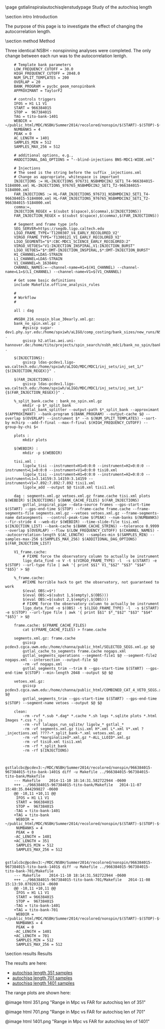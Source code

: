 \page gstlalinspiralautochisqlenstudypage Study of the autochisq length

\section intro Introduction

The purpose of this page is to investigate the effect of changing the autocorrelation length.  

\section method Method

Three identical NSBH - nonspinning analyses were completed.  The only change between each run was to the autocorrelation lentgh. 

		# Template bank parameters
		LOW_FREQUENCY_CUTOFF = 30.0
		HIGH_FREQUENCY_CUTOFF = 2048.0
		NUM_SPLIT_TEMPLATES = 200
		OVERLAP = 20
		BANK_PROGRAM = pycbc_geom_nonspinbank
		APPROXIMANT = TaylorF2

		# controls triggers
		IFOS = H1 L1 V1
		START = 966384015
		STOP =  967384015
		TAG = tito-bank-1401
		WEBDIR = ~/public_html/MDC/NSBH/Summer2014/recolored/nonspin/$(START)-$(STOP)-$(TAG)
		NUMBANKS = 4
		PEAK = 0
		AC_LENGTH = 1401
		SAMPLES_MIN = 512
		SAMPLES_MAX_256 = 512

		# additional options, e.g.,
		#ADDITIONAL_DAG_OPTIONS = "--blind-injections BNS-MDC1-WIDE.xml"

		# Injections
		# The seed is the string before the suffix _injections.xml
		# Change as appropriate, whitespace is important
		INJECTIONS := HL-INJECTIONS_976731_NSBHMDCINJ_SET1_T4-966384015-5184000.xml HL-INJECTIONS_976765_NSBHMDCINJ_SET1_T2-966384015-5184000.xml
		FAR_INJECTIONS := HL-FAR_INJECTIONS_976731_NSBHMDCINJ_SET1_T4-966384015-5184000.xml HL-FAR_INJECTIONS_976765_NSBHMDCINJ_SET1_T2-966384015-5184000.xml
		comma:=,
		INJECTION_REGEX = $(subst $(space),$(comma),$(INJECTIONS))
		FAR_INJECTION_REGEX = $(subst $(space),$(comma),$(FAR_INJECTIONS))

		# Segment and frame type info
		SEG_SERVER=https://segdb.ligo.caltech.edu
		LIGO_FRAME_TYPE='T1200307_V4_EARLY_RECOLORED_V2'
		VIRGO_FRAME_TYPE='T1300121_V1_EARLY_RECOLORED_V2'
		LIGO_SEGMENTS="$*:CBC-MDC1_SCIENCE_EARLY_RECOLORED:2"
		VIRGO_VETOES="V1:INJECTION_INSPIRAL,V1:INJECTION_BURST"
		LIGO_VETOES="$*:DMT-INJECTION_INSPIRAL,$*:DMT-INJECTION_BURST"
		H1_CHANNEL=LDAS-STRAIN
		L1_CHANNEL=LDAS-STRAIN
		V1_CHANNEL=h_16384Hz
		CHANNEL_NAMES:=--channel-name=H1=$(H1_CHANNEL) --channel-name=L1=$(L1_CHANNEL) --channel-name=V1=$(V1_CHANNEL)

		# Get some basic definitions
		include Makefile.offline_analysis_rules

		#
		# Workflow
		#

		all : dag

		#NSBH_216_nospin_blue_30early.xml.gz:
		bank_no_spin.xml.gz :
			#gsiscp sugar-dev1.phy.syr.edu:/home/spxiwh/aLIGO/comp_costing/bank_sizes/new_runs/NSBH_216_nospin_blue/30_earlyaligo/NSBH_216_nospin_blue_30early.xml.gz .
			gsiscp h2.atlas.aei.uni-hannover.de:/home/tito/projects/spin_search/nsbh_mdc1/bank_no_spin/bank_no_spin.xml.gz .

		$(INJECTIONS):
			gsiscp ldas-pcdev1.ligo-wa.caltech.edu:/home/spxiwh/aLIGO/MDC/MDC1/inj_sets/inj_set_1/"{$(INJECTION_REGEX)}" .

		$(FAR_INJECTIONS):
			gsiscp ldas-pcdev1.ligo-wa.caltech.edu:/home/spxiwh/aLIGO/MDC/MDC1/inj_sets/inj_set_1/"{$(FAR_INJECTION_REGEX)}" .

		%_split_bank.cache : bank_no_spin.xml.gz
			mkdir -p $*_split_bank
			gstlal_bank_splitter --output-path $*_split_bank --approximant $(APPROXIMANT) --bank-program $(BANK_PROGRAM) --output-cache $@ --overlap $(OVERLAP) --instrument $* --n $(NUM_SPLIT_TEMPLATES) --sort-by mchirp --add-f-final --max-f-final $(HIGH_FREQUENCY_CUTOFF) --group-by-chi $<

		plots :
			mkdir plots

		$(WEBDIR) : 
			mkdir -p $(WEBDIR)

		tisi.xml :
			ligolw_tisi --instrument=H1=0:0:0 --instrument=H2=0:0:0 --instrument=L1=0:0:0 --instrument=V1=0:0:0 tisi0.xml
			ligolw_tisi --instrument=H1=0:0:0 --instrument=H2=0:0:0 --instrument=L1=3.14159:3.14159:3.14159 --instrument=V1=7.892:7.892:7.892 tisi1.xml
			ligolw_add --output $@ tisi0.xml tisi1.xml

		dag : segments.xml.gz vetoes.xml.gz frame.cache tisi.xml plots $(WEBDIR) $(INJECTIONS) $(BANK_CACHE_FILES) $(FAR_INJECTIONS)
			gstlal_inspiral_pipe --data-source frames --gps-start-time $(START) --gps-end-time $(STOP) --frame-cache frame.cache --frame-segments-file segments.xml.gz --vetoes vetoes.xml.gz --frame-segments-name datasegments  --control-peak-time $(PEAK) --num-banks $(NUMBANKS) --fir-stride 4 --web-dir $(WEBDIR) --time-slide-file tisi.xml $(INJECTION_LIST) --bank-cache $(BANK_CACHE_STRING) --tolerance 0.9999 --overlap $(OVERLAP) --flow $(LOW_FREQUENCY_CUTOFF) $(CHANNEL_NAMES) --autocorrelation-length $(AC_LENGTH) --samples-min $(SAMPLES_MIN) --samples-max-256 $(SAMPLES_MAX_256) $(ADDITIONAL_DAG_OPTIONS) $(FAR_INJECTION_LIST)

		V1_frame.cache:
			# FIXME force the observatory column to actually be instrument
			ligo_data_find -o V -t $(VIRGO_FRAME_TYPE) -l  -s $(START) -e $(STOP) --url-type file | awk '{ print $$1" V1_"$$2" "$$3" "$$4" "$$5}' > $@

		%_frame.cache:
			#FIXME horrible hack to get the observatory, not guaranteed to work
			$(eval OBS:=$*)
			$(eval OBS:=$(subst 1,$(empty),$(OBS)))
			$(eval OBS:=$(subst 2,$(empty),$(OBS)))
			# FIXME force the observatory column to actually be instrument
			ligo_data_find -o $(OBS) -t $(LIGO_FRAME_TYPE) -l  -s $(START) -e $(STOP) --url-type file | awk '{ print $$1" $*_"$$2" "$$3" "$$4" "$$5}' > $@

		frame.cache: $(FRAME_CACHE_FILES)
			cat $(FRAME_CACHE_FILES) > frame.cache

		segments.xml.gz: frame.cache
			gsiscp pcdev3.cgca.uwm.edu:/home/channa/public_html/SELECTED_SEGS.xml.gz $@
			gstlal_cache_to_segments frame.cache nogaps.xml
			gstlal_segments_operations --segment-file1 $@ --segment-file2 nogaps.xml --intersection --output-file $@
			-rm -vf nogaps.xml
			gstlal_segments_trim --trim 8 --gps-start-time $(START) --gps-end-time $(STOP) --min-length 2048 --output $@ $@

		vetoes.xml.gz:
			gsiscp pcdev3.cgca.uwm.edu:/home/channa/public_html/COMBINED_CAT_4_VETO_SEGS.xml.gz $@
			gstlal_segments_trim --gps-start-time $(START) --gps-end-time $(STOP) --segment-name vetoes --output $@ $@

		clean:
			-rm -rvf *.sub *.dag* *.cache *.sh logs *.sqlite plots *.html Images *.css *.js
			-rm -rvf lalapps_run_sqlite/ ligolw_* gstlal_*
			-rm -vf segments.xml.gz tisi.xml H*.xml L*.xml V*.xml ?_injections.xml ????-*_split_bank-*.xml vetoes.xml.gz
			-rm -vf *marginalized*.xml.gz *-ALL_LLOID*.xml.gz
			-rm -vf tisi0.xml tisi1.xml
			-rm -rf *_split_bank
			-rm -rf $(INJECTIONS)


		gstlalcbc@pcdev3:~/MDC/NSBH/Summer2014/recolored/nonspin/966384015-967384015-tito-bank-1401$ diff -u Makefile ../966384015-967384015-tito-bank/Makefile
		--- Makefile	2014-11-10 18:14:31.582722944 -0600
		+++ ../966384015-967384015-tito-bank/Makefile	2014-11-07 15:40:35.044299827 -0600
		@@ -10,11 +10,11 @@
		 IFOS = H1 L1 V1
		 START = 966384015
		 STOP =  967384015
		-TAG = tito-bank-1401
		+TAG = tito-bank
		 WEBDIR = ~/public_html/MDC/NSBH/Summer2014/recolored/nonspin/$(START)-$(STOP)-$(TAG)
		 NUMBANKS = 4
		 PEAK = 0
		-AC_LENGTH = 1401
		+AC_LENGTH = 351
		 SAMPLES_MIN = 512
		 SAMPLES_MAX_256 = 512
		 
		gstlalcbc@pcdev3:~/MDC/NSBH/Summer2014/recolored/nonspin/966384015-967384015-tito-bank-1401$ diff -u Makefile ../966384015-967384015-tito-bank-701/Makefile
		--- Makefile	2014-11-10 18:14:31.582722944 -0600
		+++ ../966384015-967384015-tito-bank-701/Makefile	2014-11-08 15:13:59.070203224 -0600
		@@ -10,11 +10,11 @@
		 IFOS = H1 L1 V1
		 START = 966384015
		 STOP =  967384015
		-TAG = tito-bank-1401
		+TAG = tito-bank-701
		 WEBDIR = ~/public_html/MDC/NSBH/Summer2014/recolored/nonspin/$(START)-$(STOP)-$(TAG)
		 NUMBANKS = 4
		 PEAK = 0
		-AC_LENGTH = 1401
		+AC_LENGTH = 701
		 SAMPLES_MIN = 512
		 SAMPLES_MAX_256 = 512


\section results Results

The results are here:

 - <a href='https://ldas-jobs.phys.uwm.edu/~gstlalcbc/MDC/NSBH/Summer2014/recolored/nonspin/966384015-967384015-tito-bank/ALL_LLOID_COMBINED_openbox.html'> autochisq length 351 samples</a>
 - <a href='https://ldas-jobs.phys.uwm.edu/~gstlalcbc/MDC/NSBH/Summer2014/recolored/nonspin/966384015-967384015-tito-bank-701/ALL_LLOID_COMBINED_openbox.html'> autochisq length 701 samples</a>
 - <a href='https://ldas-jobs.phys.uwm.edu/~gstlalcbc/MDC/NSBH/Summer2014/recolored/nonspin/966384015-967384015-tito-bank-1401/ALL_LLOID_COMBINED_openbox.html'> autochisq length 1401 samples</a>

The range plots are shown here:

@image html 351.png "Range in Mpc vs FAR for autochisq len of 351"

@image html 701.png "Range in Mpc vs FAR for autochisq len of 701"

@image html 1401.png "Range in Mpc vs FAR for autochisq len of 1401"

